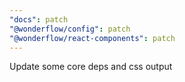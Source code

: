 ```yaml
---
"docs": patch
"@wonderflow/config": patch
"@wonderflow/react-components": patch
---
```


Update some core deps and css output
